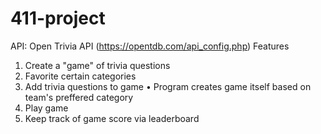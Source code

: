# 411-project

API: Open Trivia API (https://opentdb.com/api_config.php)
Features
1. Create a "game" of trivia questions
2. Favorite certain categories
3. Add trivia questions to game
   •  Program creates game itself based on team's preffered category
4. Play game
5. Keep track of game score via leaderboard
